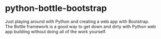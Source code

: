 # python-bottle-bootstrap

Just playing around with Python and creating a web app with Bootstrap. The Bottle framework is a good way to get down and dirty with Python web app building without doing all of the work yourself.
